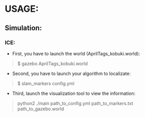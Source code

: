 # USAGE:
## Simulation:
### ICE:
- First, you have to launch the world (AprilTags_kobuki.world):
> $ gazebo AprilTags_kobuki.world
- Second, you have to launch your algorithm to localizate:
> $ slam_markers config.yml
- Third, launch the visualization tool to view the information:
> python2 ./main path_to_config.yml path_to_markers.txt path_to_gazebo.world






